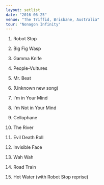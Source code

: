 ```yaml
---
layout: setlist
date: "2016-06-25"
venue: "The Triffid, Brisbane, Australia"
tour: "Nonagon Infinity"
---
```



 1. Robot Stop

 2. Big Fig Wasp

 3. Gamma Knife

 4. People-Vultures

 5. Mr. Beat

 6. (Unknown new song)

 7. I'm in Your Mind

 8. I'm Not in Your Mind

 9. Cellophane

10. The River

11. Evil Death Roll

12. Invisible Face

13. Wah Wah

14. Road Train

15. Hot Water
    (with Robot Stop reprise)


